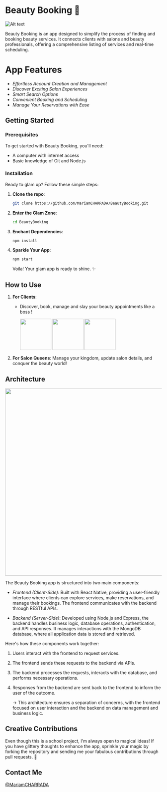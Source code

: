 # Beauty Booking 💄

![Alt text](https://github.com/MariamCHARRADA/BeautyBooking/blob/main/Screenshots/CoverPhoto.jpeg?raw=true)

Beauty Booking is an app designed to simplify the process of finding and booking beauty services. It connects clients with salons and beauty professionals, offering a comprehensive listing of services and real-time scheduling.

# App Features

- _Effortless Account Creation and Management_
- _Discover Exciting Salon Experiences_
- _Smart Search Options_
- _Convenient Booking and Scheduling_
- _Manage Your Reservations with Ease_

## Getting Started

### Prerequisites

To get started with Beauty Booking, you'll need:

- A computer with internet access
- Basic knowledge of Git and Node.js

### Installation

Ready to glam up? Follow these simple steps:

1. **Clone the repo**:
   ```bash
   git clone https://github.com/MariamCHARRADA/BeautyBooking.git
   ```
2. **Enter the Glam Zone**:
   ```bash
   cd BeautyBooking
   ```
3. **Enchant Dependencies**:
   ```bash
   npm install
   ```
4. **Sparkle Your App**:
   ```bash
   npm start
   ```
   Voila! Your glam app is ready to shine. ✨

## How to Use

1. **For Clients**:

   - Discover, book, manage and slay your beauty appointments like a boss !
      <p >
     <img src="https://github.com/MariamCHARRADA/BeautyBooking/blob/main/Screenshots/home%20screen.jpeg?raw=true" width="100" />
       <img src="https://github.com/MariamCHARRADA/BeautyBooking/blob/main/Screenshots/time%20slots.jpeg?raw=true" width="100" /> 
     <img src="https://github.com/MariamCHARRADA/BeautyBooking/blob/main/Screenshots/services%20slots.jpeg?raw=true" width="100" /> 
   </p>

2. **For Salon Queens**: Manage your kingdom, update salon details, and conquer the beauty world!

## Architecture
<img src="https://github.com/MariamCHARRADA/BeautyBooking/blob/main/Architecture%20Diagram.png?raw=true" width="600">


The Beauty Booking app is structured into two main components:

- _Frontend (Client-Side)_: Built with React Native, providing a user-friendly interface where clients can explore services, make reservations, and manage their bookings. The frontend communicates with the backend through RESTful APIs.

- _Backend (Server-Side)_: Developed using Node.js and Express, the backend handles business logic, database operations, authentication, and API responses. It manages interactions with the MongoDB database, where all application data is stored and retrieved.

Here's how these components work together:

1. Users interact with the frontend to request services.
2. The frontend sends these requests to the backend via APIs.
3. The backend processes the requests, interacts with the database, and performs necessary operations.
4. Responses from the backend are sent back to the frontend to inform the user of the outcome.

   -> This architecture ensures a separation of concerns, with the frontend focused on user interaction and the backend on data management and business logic.

## Creative Contributions

Even though this is a school project, I'm always open to magical ideas! If you have glittery thoughts to enhance the app, sprinkle your magic by forking the repository and sending me your fabulous contributions through pull requests. 💖

## Contact Me

[@MariamCHARRADA](https://github.com/MariamCHARRADA)
